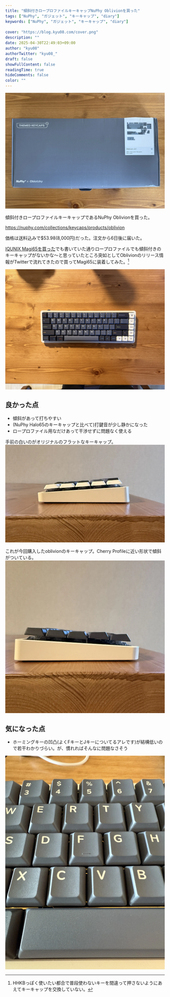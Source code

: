 ```yaml
---
title: "傾斜付きロープロファイルキーキャップNuPhy Oblivionを買った"
tags: ["NuPhy", "ガジェット", "キーキャップ", "diary"]
keywords: ["NuPhy", "ガジェット", "キーキャップ", "diary"]

cover: "https://blog.kyu08.com/cover.png"
description: ""
date: 2025-04-30T22:49:03+09:00
author: "kyu08"
authorTwitter: "kyu08_"
draft: false
showFullContent: false
readingTime: true
hideComments: false
color: ""
---
```


![lets-unbox](lets-unbox.webp)

傾斜付きロープロファイルキーキャップであるNuPhy Oblivionを買った。

https://nuphy.com/collections/keycaps/products/oblivion

価格は送料込みで$53.98(8,000円)だった。注文から6日後に届いた。

[IQUNIX Magi65を買った](/posts/magi65)でも書いていた通りロープロファイルでも傾斜付きのキーキャップがないかな〜と思っていたところ突如としてOblivionのリリース情報がTwitterで流れてきたので買ってMagi65に装着してみた。[^1]

![with-magi65.web](with-magi65.webp)

## 良かった点
- 傾斜があって打ちやすい
- (NuPhy Halo65のキーキャップと比べて)打鍵音が少し静かになった
- ロープロファイル用なだけあって干渉せずに問題なく使える

手前の白いのがオリジナルのフラットなキーキャップ。
![original.webp](original.webp)

これが今回購入したoblivionのキーキャップ。Cherry Profileに近い形状で傾斜がついている。
![oblivion.webp](oblivion.webp)

## 気になった点
- ホーミングキーの凹凸(よくFキーとJキーについてるアレです)が結構低いので若干わかりづらい。が、慣れればそんなに問題なさそう

![homing-key.webp](homing-key.webp)

[^1]: HHKBっぽく使いたい都合で普段使わないキーを間違って押さないようにあえてキーキャップを交換していない。

